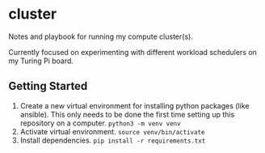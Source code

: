 # cluster

Notes and playbook for running my compute cluster(s).

Currently focused on experimenting with different workload schedulers on my Turing Pi board.


## Getting Started

1. Create a new virtual environment for installing python packages (like ansible). This only needs to be done the first time setting up this repository on a computer. `python3 -m venv venv`
2. Activate virtual environment. `source venv/bin/activate`
3. Install dependencies. `pip install -r requirements.txt`